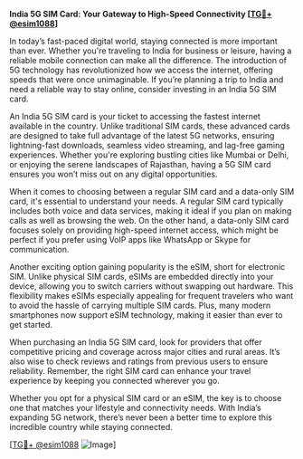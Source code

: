 **India 5G SIM Card: Your Gateway to High-Speed Connectivity [[TG💪+ @esim1088](https://t.me/s/esim1088)]**

In today’s fast-paced digital world, staying connected is more important than ever. Whether you're traveling to India for business or leisure, having a reliable mobile connection can make all the difference. The introduction of 5G technology has revolutionized how we access the internet, offering speeds that were once unimaginable. If you’re planning a trip to India and need a reliable way to stay online, consider investing in an India 5G SIM card.

An India 5G SIM card is your ticket to accessing the fastest internet available in the country. Unlike traditional SIM cards, these advanced cards are designed to take full advantage of the latest 5G networks, ensuring lightning-fast downloads, seamless video streaming, and lag-free gaming experiences. Whether you're exploring bustling cities like Mumbai or Delhi, or enjoying the serene landscapes of Rajasthan, having a 5G SIM card ensures you won’t miss out on any digital opportunities.

When it comes to choosing between a regular SIM card and a data-only SIM card, it's essential to understand your needs. A regular SIM card typically includes both voice and data services, making it ideal if you plan on making calls as well as browsing the web. On the other hand, a data-only SIM card focuses solely on providing high-speed internet access, which might be perfect if you prefer using VoIP apps like WhatsApp or Skype for communication.

Another exciting option gaining popularity is the eSIM, short for electronic SIM. Unlike physical SIM cards, eSIMs are embedded directly into your device, allowing you to switch carriers without swapping out hardware. This flexibility makes eSIMs especially appealing for frequent travelers who want to avoid the hassle of carrying multiple SIM cards. Plus, many modern smartphones now support eSIM technology, making it easier than ever to get started.

When purchasing an India 5G SIM card, look for providers that offer competitive pricing and coverage across major cities and rural areas. It’s also wise to check reviews and ratings from previous users to ensure reliability. Remember, the right SIM card can enhance your travel experience by keeping you connected wherever you go.

Whether you opt for a physical SIM card or an eSIM, the key is to choose one that matches your lifestyle and connectivity needs. With India’s expanding 5G network, there’s never been a better time to explore this incredible country while staying connected.

[[TG💪+ @esim1088](https://t.me/s/esim1088) ![Image](https://i.postimg.cc/Y0z9fWf4/image.png)]